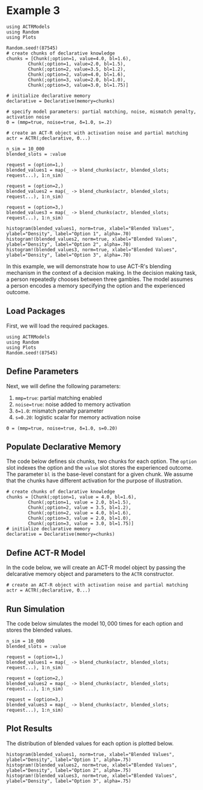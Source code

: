 # Example 3
```@setup examplesetup3
using ACTRModels
using Random
using Plots

Random.seed!(87545)
# create chunks of declarative knowledge
chunks = [Chunk(;option=1, value=4.0, bl=1.6),
        Chunk(;option=1, value=2.0, bl=1.5),
        Chunk(;option=2, value=3.5, bl=1.2),
        Chunk(;option=2, value=4.0, bl=1.6),
        Chunk(;option=3, value=2.0, bl=1.0),
        Chunk(;option=3, value=3.0, bl=1.75)]

# initialize declarative memory
declarative = Declarative(memory=chunks)

# specify model parameters: partial matching, noise, mismatch penalty, activation noise
Θ = (mmp=true, noise=true, δ=1.0, s=.2)  

# create an ACT-R object with activation noise and partial matching
actr = ACTR(;declarative, Θ...)

n_sim = 10_000
blended_slots = :value

request = (option=1,)
blended_values1 = map(_ -> blend_chunks(actr, blended_slots; request...), 1:n_sim)

request = (option=2,)
blended_values2 = map(_ -> blend_chunks(actr, blended_slots; request...), 1:n_sim)

request = (option=3,)
blended_values3 = map(_ -> blend_chunks(actr, blended_slots; request...), 1:n_sim)

histogram(blended_values1, norm=true, xlabel="Blended Values", ylabel="Density", label="Option 1", alpha=.70)
histogram!(blended_values2, norm=true, xlabel="Blended Values", ylabel="Density", label="Option 2", alpha=.70)
histogram!(blended_values3, norm=true, xlabel="Blended Values", ylabel="Density", label="Option 3", alpha=.70)
```
In this example, we will demonstrate how to use ACT-R's blending mechanism in the context of a decision making. In the decision making task, a person repeatedly chooses between three gambles. The model assumes a person encodes a memory specifying the option and the experienced outcome. 

## Load Packages
First, we will load the required packages.

```@example examplesetup3
using ACTRModels
using Random
using Plots
Random.seed!(87545)
```

## Define Parameters 
Next, we will define the following parameters:

1. `mmp=true`: partial matching enabled
2. `noise=true`: noise added to memory activation
3. `δ=1.0`: mismatch penalty parameter
4. `s=0.20`: logistic scalar for memory activation noise

```@example examplesetup3
Θ = (mmp=true, noise=true, δ=1.0, s=0.20)  
```

## Populate Declarative Memory 
The code below defines six chunks, two chunks for each option. The `option` slot indexes the option and the `value` slot stores the experienced outcome. The parameter `bl` is the base-level constant for a given chunk. We assume that the chunks have different activation for the purpose of illustration. 
```@example examplesetup3
# create chunks of declarative knowledge
chunks = [Chunk(;option=1, value = 4.0, bl=1.6),
        Chunk(;option=1, value = 2.0, bl=1.5),
        Chunk(;option=2, value = 3.5, bl=1.2),
        Chunk(;option=2, value = 4.0, bl=1.6),
        Chunk(;option=3, value = 2.0, bl=1.0),
        Chunk(;option=3, value = 3.0, bl=1.75)]
# initialize declarative memory
declarative = Declarative(memory=chunks)
```
## Define ACT-R Model 
In the code below, we will create an ACT-R model object by passing the delcarative memory object and parameters to the `ACTR` constructor. 

```@example examplesetup3
# create an ACT-R object with activation noise and partial matching
actr = ACTR(;declarative, Θ...)
```

## Run Simulation
The code below simulates the model $10,000$ times for each option and stores the blended values. 
```@example examplesetup3
n_sim = 10_000
blended_slots = :value

request = (option=1,)
blended_values1 = map(_ -> blend_chunks(actr, blended_slots; request...), 1:n_sim)

request = (option=2,)
blended_values2 = map(_ -> blend_chunks(actr, blended_slots; request...), 1:n_sim)

request = (option=3,)
blended_values3 = map(_ -> blend_chunks(actr, blended_slots; request...), 1:n_sim)
```
## Plot Results
The distribution of blended values for each option is plotted below.
```@example examplesetup3
histogram(blended_values1, norm=true, xlabel="Blended Values", ylabel="Density", label="Option 1", alpha=.75)
histogram!(blended_values2, norm=true, xlabel="Blended Values", ylabel="Density", label="Option 2", alpha=.75)
histogram!(blended_values3, norm=true, xlabel="Blended Values", ylabel="Density", label="Option 3", alpha=.75)
```